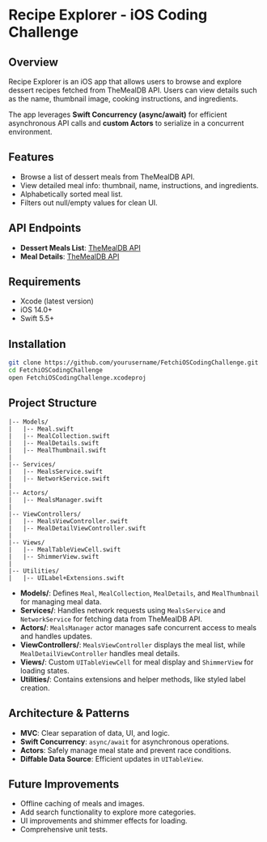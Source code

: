 # Recipe Explorer - iOS Coding Challenge

## Overview
Recipe Explorer is an iOS app that allows users to browse and explore dessert recipes fetched from TheMealDB API. Users can view details such as the name, thumbnail image, cooking instructions, and ingredients.

The app leverages **Swift Concurrency (async/await)** for efficient asynchronous API calls and **custom Actors** to serialize in a concurrent environment.

## Features
- Browse a list of dessert meals from TheMealDB API.
- View detailed meal info: thumbnail, name, instructions, and ingredients.
- Alphabetically sorted meal list.
- Filters out null/empty values for clean UI.

## API Endpoints
- **Dessert Meals List**: [TheMealDB API](https://themealdb.com/api/json/v1/1/filter.php?c=Dessert)
- **Meal Details**: [TheMealDB API](https://themealdb.com/api/json/v1/1/lookup.php?i=MEAL_ID)

## Requirements
- Xcode (latest version)
- iOS 14.0+
- Swift 5.5+

## Installation
```bash
git clone https://github.com/yourusername/FetchiOSCodingChallenge.git
cd FetchiOSCodingChallenge
open FetchiOSCodingChallenge.xcodeproj
```

## Project Structure

```
|-- Models/
|   |-- Meal.swift
|   |-- MealCollection.swift
|   |-- MealDetails.swift
|   |-- MealThumbnail.swift
|
|-- Services/
|   |-- MealsService.swift
|   |-- NetworkService.swift
|
|-- Actors/
|   |-- MealsManager.swift
|
|-- ViewControllers/
|   |-- MealsViewController.swift
|   |-- MealDetailViewController.swift
|
|-- Views/
|   |-- MealTableViewCell.swift
|   |-- ShimmerView.swift
|
|-- Utilities/
|   |-- UILabel+Extensions.swift
```

- **Models/**: Defines `Meal`, `MealCollection`, `MealDetails`, and `MealThumbnail` for managing meal data.
- **Services/**: Handles network requests using `MealsService` and `NetworkService` for fetching data from TheMealDB API.
- **Actors/**: `MealsManager` actor manages safe concurrent access to meals and handles updates.
- **ViewControllers/**: `MealsViewController` displays the meal list, while `MealDetailViewController` handles meal details.
- **Views/**: Custom `UITableViewCell` for meal display and `ShimmerView` for loading states.
- **Utilities/**: Contains extensions and helper methods, like styled label creation.

## Architecture & Patterns
- **MVC**: Clear separation of data, UI, and logic.
- **Swift Concurrency**: `async/await` for asynchronous operations.
- **Actors**: Safely manage meal state and prevent race conditions.
- **Diffable Data Source**: Efficient updates in `UITableView`.

## Future Improvements
- Offline caching of meals and images.
- Add search functionality to explore more categories.
- UI improvements and shimmer effects for loading.
- Comprehensive unit tests.
